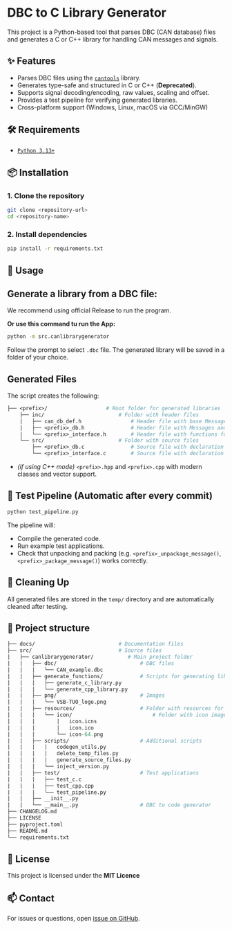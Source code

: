 # DBC to C Library Generator

This project is a Python-based tool that parses DBC (CAN database) files and generates a C or C++ library for handling CAN messages and signals.

## ✨ Features

- Parses DBC files using the [`cantools`](https://github.com/eerimoq/cantools) library.
- Generates type-safe and structured in C or C++ (**Deprecated**).
- Supports signal decoding/encoding, raw values, scaling and offset.
- Provides a test pipeline for verifying generated libraries.
- Cross-platform support (Windows, Linux, macOS via GCC/MinGW)

## 🛠 Requirements
- [`Python 3.13+`](https://www.python.org/)

## 📦 Installation

### 1. Clone the repository

```sh
git clone <repository-url>
cd <repository-name>
```

### 2. Install dependencies

```sh
pip install -r requirements.txt
```

## 🚀 Usage

## Generate a library from a DBC file:
We recommend using official Release to run the program.

**Or use this command tu run the App:**
```sh
python -m src.canlibrarygenerator
```

Follow the prompt to select `.dbc` file. The generated library will be saved in a folder of your choice.

## Generated Files
The script creates the following:
```graphql
├── <prefix>/                   # Root folder for generated libraries
    ├── inc/                        # Folder with header files
    |   ├── can_db_def.h                # Header file with base Message/Signal structure (use only once in whole project)
    |   ├── <prefix>_db.h               # Header file with Messages and Signals structures
    |   └── <prefix>_interface.h        # Header file with functions for unpackage/package and input/output process
    └── src/                        # Folder with source files
        ├── <prefix>_db.c               # Source file with declaration of Messages and Signals
        └── <prefix>_interface.c        # Source file with declaration of  functions for unpackage/package and input/output process
```

- *(if using C++ mode)* `<prefix>.hpp` and `<prefix>.cpp` with modern classes and vector support.

## 🧪 Test Pipeline (Automatic after every commit)
```sh
python test_pipeline.py
```
The pipeline will:
- Compile the generated code.
- Run example test applications.
- Check that unpacking and packing (e.g. `<prefix>_unpackage_message()`, `<prefix>_package_message()`) works correctly.

## 🧹 Cleaning Up
All generated files are stored in the `temp/` directory and are automatically cleaned after testing.

## 📁 Project structure
```graphql
├── docs/                           # Documentation files
├── src/                            # Source files
|   ├── canlibrarygenerator/           # Main project folder
|   |   ├── dbc/                           # DBC files
|   |   |   └── CAN_example.dbc
|   |   ├── generate_functions/            # Scripts for generating libraries
|   |   |   ├── generate_c_library.py
|   |   |   └── generate_cpp_library.py
|   |   ├── png/                           # Images
|   |   |   └── VSB-TUO_logo.png
|   |   ├── resources/                     # Folder with resources for building project
|   |   |   └── icon/                          # Folder with icon images
|   |   |       |   icon.icns
|   |   |       |   icon.ico
|   |   |       └── icon-64.png
|   |   ├── scripts/                       # Additional scripts
|   |   |   |   codegen_utils.py
|   |   |   |   delete_temp_files.py
|   |   |   |   generate_source_files.py
|   |   |   └── inject_version.py
|   |   ├── test/                          # Test applications
|   |   |   ├── test_c.c
|   |   |   ├── test_cpp.cpp
|   |   |   └── test_pipeline.py
|   |   ├── __init__.py
|   |   └── __main__.py                    # DBC to code generator
├── CHANGELOG.md
├── LICENSE
├── pyproject.toml
├── README.md
└── requirements.txt
```

## 📝 License
This project is licensed under the <b>MIT Licence</b>

## 📫 Contact
For issues or questions, open [issue on GitHub](https://github.com/mobility-lab-vsb/can-library-generator/issues).
